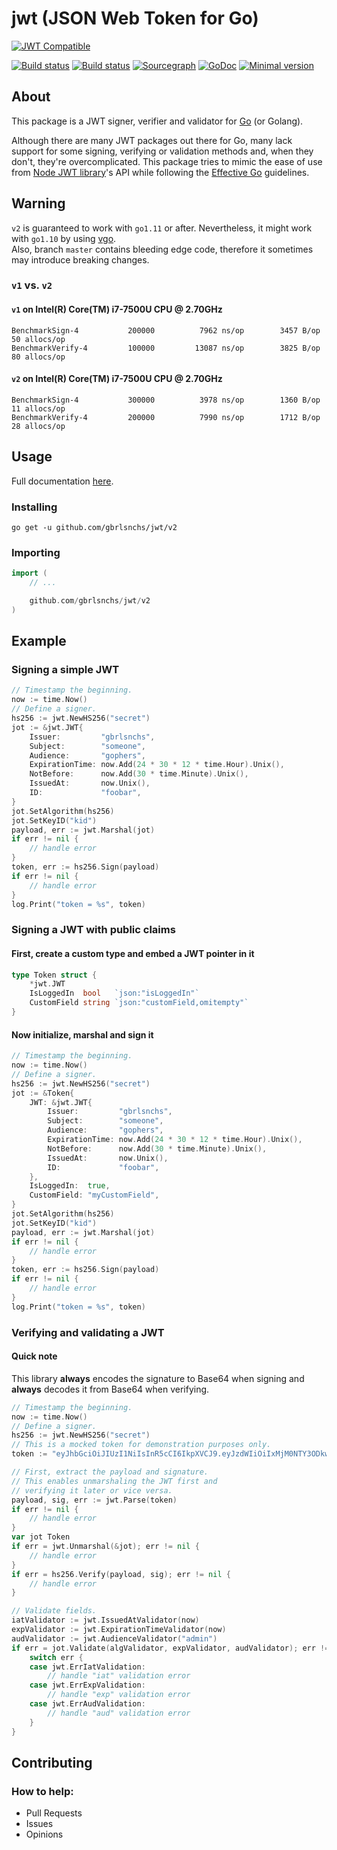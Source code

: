 # jwt (JSON Web Token for Go)
[![JWT Compatible](https://jwt.io/img/badge.svg)](https://jwt.io)

[![Build status](https://travis-ci.org/gbrlsnchs/jwt.svg?branch=master)](https://travis-ci.org/gbrlsnchs/jwt)
[![Build status](https://ci.appveyor.com/api/projects/status/wqao7uvucce71jja/branch/master?svg=true)](https://ci.appveyor.com/project/gbrlsnchs/jwt/branch/master)
[![Sourcegraph](https://sourcegraph.com/github.com/gbrlsnchs/jwt/-/badge.svg)](https://sourcegraph.com/github.com/gbrlsnchs/jwt?badge)
[![GoDoc](https://godoc.org/github.com/gbrlsnchs/jwt?status.svg)](https://godoc.org/github.com/gbrlsnchs/jwt)
[![Minimal version](https://img.shields.io/badge/minimal%20version-go1.11%2B-5272b4.svg)](https://golang.org/doc/go1.11)

## About
This package is a JWT signer, verifier and validator for [Go](https://golang.org) (or Golang).

Although there are many JWT packages out there for Go, many lack support for some signing, verifying or validation methods and, when they don't, they're overcomplicated. This package tries to mimic the ease of use from [Node JWT library](https://github.com/auth0/node-jsonwebtoken)'s API while following the [Effective Go](https://golang.org/doc/effective_go.html) guidelines.


## Warning
`v2` is guaranteed to work with `go1.11` or after. Nevertheless, it might work with `go1.10` by using [vgo](https://github.com/golang/vgo).  
Also, branch `master` contains bleeding edge code, therefore it sometimes may introduce breaking changes.

### `v1` vs. `v2`
#### `v1` on  Intel(R) Core(TM) i7-7500U CPU @ 2.70GHz
```
BenchmarkSign-4     	  200000	      7962 ns/op	    3457 B/op	      50 allocs/op
BenchmarkVerify-4   	  100000	     13087 ns/op	    3825 B/op	      80 allocs/op
```

#### `v2` on  Intel(R) Core(TM) i7-7500U CPU @ 2.70GHz
```
BenchmarkSign-4     	  300000	      3978 ns/op	    1360 B/op	      11 allocs/op
BenchmarkVerify-4   	  200000	      7990 ns/op	    1712 B/op	      28 allocs/op
```

## Usage
Full documentation [here](https://godoc.org/github.com/gbrlsnchs/jwt).

### Installing
`go get -u github.com/gbrlsnchs/jwt/v2`

### Importing
```go
import (
	// ...

	github.com/gbrlsnchs/jwt/v2
)
```

## Example
### Signing a simple JWT
```go
// Timestamp the beginning.
now := time.Now()
// Define a signer.
hs256 := jwt.NewHS256("secret")
jot := &jwt.JWT{
	Issuer:         "gbrlsnchs",
	Subject:        "someone",
	Audience:       "gophers",
	ExpirationTime: now.Add(24 * 30 * 12 * time.Hour).Unix(),
	NotBefore:      now.Add(30 * time.Minute).Unix(),
	IssuedAt:       now.Unix(),
	ID:             "foobar",
}
jot.SetAlgorithm(hs256)
jot.SetKeyID("kid")
payload, err := jwt.Marshal(jot)
if err != nil {
	// handle error
}
token, err := hs256.Sign(payload)
if err != nil {
	// handle error
}
log.Print("token = %s", token)
```

### Signing a JWT with public claims
#### First, create a custom type and embed a JWT pointer in it
```go
type Token struct {
	*jwt.JWT
	IsLoggedIn  bool   `json:"isLoggedIn"`
	CustomField string `json:"customField,omitempty"`
}
```

#### Now initialize, marshal and sign it
```go
// Timestamp the beginning.
now := time.Now()
// Define a signer.
hs256 := jwt.NewHS256("secret")
jot := &Token{
	JWT: &jwt.JWT{
		Issuer:         "gbrlsnchs",
		Subject:        "someone",
		Audience:       "gophers",
		ExpirationTime: now.Add(24 * 30 * 12 * time.Hour).Unix(),
		NotBefore:      now.Add(30 * time.Minute).Unix(),
		IssuedAt:       now.Unix(),
		ID:             "foobar",
	},
	IsLoggedIn:  true,
	CustomField: "myCustomField",
}
jot.SetAlgorithm(hs256)
jot.SetKeyID("kid")
payload, err := jwt.Marshal(jot)
if err != nil {
	// handle error
}
token, err := hs256.Sign(payload)
if err != nil {
	// handle error
}
log.Print("token = %s", token)
```

### Verifying and validating a JWT
#### Quick note
This library **always** encodes the signature to Base64 when signing and **always** decodes it from Base64 when verifying.
```go
// Timestamp the beginning.
now := time.Now()
// Define a signer.
hs256 := jwt.NewHS256("secret")
// This is a mocked token for demonstration purposes only.
token := "eyJhbGciOiJIUzI1NiIsInR5cCI6IkpXVCJ9.eyJzdWIiOiIxMjM0NTY3ODkwIiwibmFtZSI6IkpvaG4gRG9lIiwiaWF0IjoxNTE2MjM5MDIyfQ.lZ1zDoGNAv3u-OclJtnoQKejE8_viHlMtGlAxE8AE0Q"

// First, extract the payload and signature.
// This enables unmarshaling the JWT first and
// verifying it later or vice versa.
payload, sig, err := jwt.Parse(token)
if err != nil {
	// handle error
}
var jot Token
if err = jwt.Unmarshal(&jot); err != nil {
	// handle error
}
if err = hs256.Verify(payload, sig); err != nil {
	// handle error
}

// Validate fields.
iatValidator := jwt.IssuedAtValidator(now)
expValidator := jwt.ExpirationTimeValidator(now)
audValidator := jwt.AudienceValidator("admin")
if err = jot.Validate(algValidator, expValidator, audValidator); err != nil {
	switch err {
	case jwt.ErrIatValidation:
		// handle "iat" validation error
	case jwt.ErrExpValidation:
		// handle "exp" validation error
	case jwt.ErrAudValidation:
		// handle "aud" validation error
	}
}
```

## Contributing
### How to help:
- Pull Requests
- Issues
- Opinions
